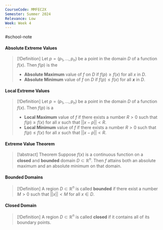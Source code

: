 ```yaml
---
CourseCode: MMFEC2X
Semester: Summer 2024
Relevance: Low
Week: Week 4
---
```

#school-note 
#### Absolute Extreme Values
>[!Definition]
>Let $p=(p_{1},\dots,p_{n})$ be a point in the domain $D$ of a function $f(x)$. Then $f(p)$ is the
>- **Absolute Maximum** value of $f$ on $D$ if $f(p)\geq f(x)$ for all $x$ in $D$.
>- **Absolute Minimum** value of $f$ on $D$ if $f(p)\leq f(x)$ for all **$x$** in $D$.

#### Local Extreme Values
>[!Definition]
>Let $p=(p_{1},\dots,p_{n})$ be a point in the domain $D$ of a function $f(x)$. Then $f(p)$ is a
>- **Local Maximum** value of $f$ if there exists a number $R>0$ such that $f(p)\geq f(x)$ for all $x$ such that $||x-p||<R$.
>- **Local Minimum** value of $f$ if there exists a number $R>0$ such that $f(p)\leq f(x)$ for all $x$ such that $||x-p||<R$.

#### Extreme Value Theorem
>[!abstract] Theorem
>Suppose $f(x)$ is a continuous function on a **closed** and **bounded** domain $D ⊂ ℝ^n$. Then $f$ attains both an absolute maximum and an absolute minimum on that domain.

#### Bounded Domains
>[!Definition]
>A region $D ⊂ ℝ^n$ is called **bounded** if there exist a number $M>0$ such that $||x||<M$ for all $x∈D$.

#### Closed Domain
>[!Definition]
>A region $D ⊂ ℝ^n$ is called **closed** if it contains all of its boundary points.

